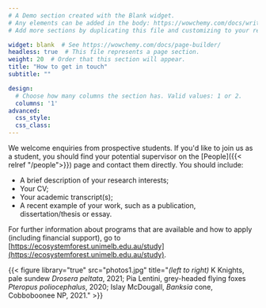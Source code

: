 ```yaml
---
# A Demo section created with the Blank widget.
# Any elements can be added in the body: https://wowchemy.com/docs/writing-markdown-latex/
# Add more sections by duplicating this file and customizing to your requirements.

widget: blank  # See https://wowchemy.com/docs/page-builder/
headless: true  # This file represents a page section.
weight: 20  # Order that this section will appear.
title: "How to get in touch"
subtitle: ""

design:
  # Choose how many columns the section has. Valid values: 1 or 2.
  columns: '1'
advanced:
  css_style:
  css_class:
---
```


We welcome enquiries from prospective students. If you'd like to join us as a student, you should find your potential supervisor on the [People]({{< relref "/people">}}) page and contact them directly.  You should include:

- A brief description of your research interests; 
- Your CV; 
- Your academic transcript(s); 
- A recent example of your work, such as a publication, dissertation/thesis or essay.  

For further information about programs that are available and how to apply (including financial support), go to [https://ecosystemforest.unimelb.edu.au/study](https://ecosystemforest.unimelb.edu.au/study).

{{< figure library="true" src="photos1.jpg" title="_(left to right)_ K Knights, pale sundew _Drosera peltata_, 2021; Pia Lentini, grey-headed flying foxes _Pteropus poliocephalus_, 2020; Islay McDougall, _Banksia_ cone, Cobboboonee NP, 2021." >}}
